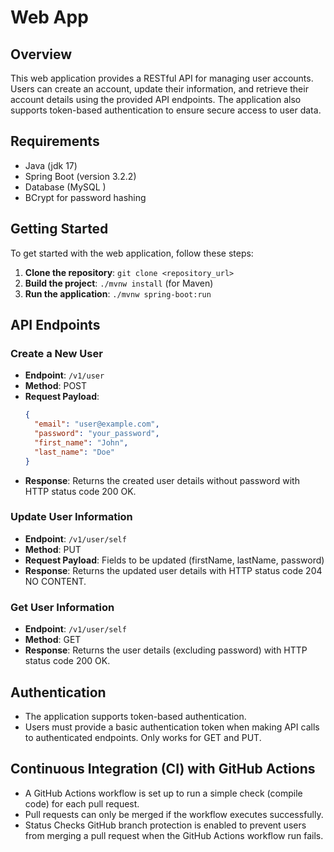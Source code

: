 # Web App

## Overview

This web application provides a RESTful API for managing user accounts. Users can create an account, update their information, and retrieve their account details using the provided API endpoints. The application also supports token-based authentication to ensure secure access to user data.

## Requirements

- Java (jdk 17)
- Spring Boot (version 3.2.2)
- Database (MySQL )
- BCrypt for password hashing

## Getting Started

To get started with the web application, follow these steps:

1. **Clone the repository**: `git clone <repository_url>`
2. **Build the project**: `./mvnw install` (for Maven)
3. **Run the application**: `./mvnw spring-boot:run`

## API Endpoints

### Create a New User

- **Endpoint**: `/v1/user`
- **Method**: POST
- **Request Payload**:
  ```json
  {
    "email": "user@example.com",
    "password": "your_password",
    "first_name": "John",
    "last_name": "Doe"
  }
  ```
- **Response**: Returns the created user details without password with HTTP status code 200 OK.

### Update User Information

- **Endpoint**: `/v1/user/self`
- **Method**: PUT
- **Request Payload**: Fields to be updated (firstName, lastName, password)
- **Response**: Returns the updated user details with HTTP status code 204 NO CONTENT.

### Get User Information

- **Endpoint**: `/v1/user/self`
- **Method**: GET
- **Response**: Returns the user details (excluding password) with HTTP status code 200 OK.

## Authentication

- The application supports token-based authentication.
- Users must provide a basic authentication token when making API calls to authenticated endpoints. Only works for GET and PUT.

## Continuous Integration (CI) with GitHub Actions

- A GitHub Actions workflow is set up to run a simple check (compile code) for each pull request.
- Pull requests can only be merged if the workflow executes successfully.
- Status Checks GitHub branch protection is enabled to prevent users from merging a pull request when the GitHub Actions workflow run fails.
